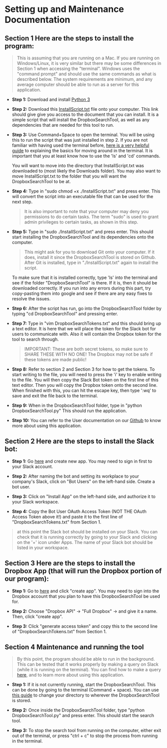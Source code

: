 # Setting up and Maintenance Documentation

## Section 1 Here are the steps to install the program:

> This is assuming that you are running on a Mac. If you are running on Windows/Linux, it is very similar but there may be some differences in Section 1 when accessing the "terminal". Windows uses the "command prompt" and should use the same commands as what is described below. The system requirements are minimum, and any average computer should be able to run as a server for this application.

- **Step 1:** Download and install [Python 3](https://www.python.org/ftp/python/3.7.3/python-3.7.3-macosx10.9.pkg)
  
- **Step 2:** Download this [InstallScript.txt](https://drive.google.com/file/d/18SZDFPS7dWwunsWj8ZjjepuhtKa4dteN/view?usp=sharing) file onto your computer. This link should give give you access to the document that you can install. It is a simple script that will install the DropboxSearchTool, as well as any dependencies that are needed for this tool to run.
  
- **Step 3:** Use Command+Space to open the terminal. You will be using this to run the script that was just installed in step 2. If you are not familiar with having used the terminal before, [here is a very helpful guide](https://mac.appstorm.net/how-to/utilities-how-to/how-to-use-terminal-the-basics/) to explaining the basics for moving around in the terminal. It is important that you at least know how to use the 'ls' and 'cd' commands.

    You will want to move into the directory that InstallScript.txt was downloaded to (most likely the Downloads folder). You may also want to move InstallScript.txt to the folder that you will want the DropboxSearchTool to be at.

- **Step 4:** Type in "sudo chmod +x ./InstallScript.txt" and press enter. This will convert the script into an executable file that can be used for the next step.
  
    > It is also important to note that your computer may deny you permissions to do certain tasks. The term "sudo" is used to grant admin privileges to certain tasks, as shown in this step.

- **Step 5:** Type in "sudo ./InstallScript.txt" and press enter. This should start installing the DropboxSearchTool and its dependencies onto the computer. 
  
    > This might ask for you to download Git onto your computer. If it does, install it since the DropboxSearchTool is stored on Github. After Git is installed, type in "./InstallScript.txt" again to install the script.

    To make sure that it is installed correctly, type 'ls' into the terminal and see if the folder "DropboxSearchTool" is there. If it is, then it should be downloaded correctly. If you run into any errors during this part, try copy-pasting them into google and see if there are any easy fixes to resolve the issues.
  
- **Step 6:** After the script has run, go into the DropboxSearchTool folder by typing "cd DropboxSearchTool" and pressing enter.
  
- **Step 7:** Type in "vim DropboxSearchTokens.txt" and this should bring up a text editor. It is here that we will place the token for the Slack bot for users to communicate with. Also it will contain the Dropbox token for the tool to search through. 
  
    > IMPORTANT: These are both secret tokens, so make sure to SHARE THESE WITH NO ONE! The Dropbox may not be safe if these tokens are made public!
  
- **Step 8:** Refer to section 2 and Section 3 for how to get the tokens. To start writing to the file, you will need to press the 'i' key to enable writing to the file. You will then copy the Slack Bot token on the first line of this text editor. Then you will copy the Dropbox token onto the second line. When finished with this, you can hit the escape key, then type ':wq' to save and exit the file back to the terminal.
  
- **Step 9:** When in the DropboxSearchTool folder, type in "python DropboxSearchTool.py" This should run the application.
  
- **Step 10:** You can refer to the User documentation on our [Github](https://github.com/DevonCurrent/DropboxSearchTool/blob/master/Documentation/UserDocumentation.md) to know more about using this application. 
  

## Section 2 Here are the steps to install the Slack bot:

- **Step 1:** Go [here](https://api.slack.com/apps) and create new app. You may need to sign in first to your Slack account.
  
- **Step 2:** After naming the bot and setting its workplace to your company's Slack, click on "Bot Users" on the left-hand side. Create a bot user.
  
- **Step 3:** Click on "Install App" on the left-hand side, and authorize it to your Slack workspace. 
  
- **Step 4:** Copy the Bot User OAuth Access Token (NOT THE OAuth Access Token above it!) and paste it to the first line of "DropboxSearchTokens.txt" from Section 1.

> at this point the Slack bot should be installed on your Slack. You can check that it is running correctly by going to your Slack and clicking on the '+' icon under Apps. The name of your Slack bot should be listed in your workspace.
  

## Section 3 Here are the steps to install the Dropbox App (that will run the Dropbox portion of our program):

- **Step 1:** Go to [here](https://www.dropbox.com/developers/apps) and click "create app". You may need to sign into the Dropbox account that you plan to have this DropboxSearchTool be used for.
  
- **Step 2:** Choose "Dropbox API" -> "Full Dropbox" -> and give it a name. Then, click "create app".
  
- **Step 3:** Click "generate access token" and copy this to the second line of "DropboxSearchTokens.txt" from Section 1.
  


## Section 4 Maintenance and running the tool

> By this point, the program should be able to run in the background. This can be tested that it works properly by making a query on Slack (while it is running on the terminal). You can find how to make a query [here](https://github.com/DevonCurrent/DropboxSearchTool/blob/master/Documentation/UserDocumentation.md), and to learn more about using this application.

- **Step 1:** If it is not currently running, start the DropboxSearchTool. This can be done by going to the terminal (Command + space). You can use [this guide](https://mac.appstorm.net/how-to/utilities-how-to/how-to-use-terminal-the-basics/) to change your directory to wherever the DropboxSearchTool is stored.

- **Step 2:** Once inside the DropboxSearchTool folder, type "python DropboxSearchTool.py" and press enter. This should start the search tool.

- **Step 3:** To stop the search tool from running on the computer, either exit out of the terminal, or press "ctrl + c" to stop the process from running in the terminal.